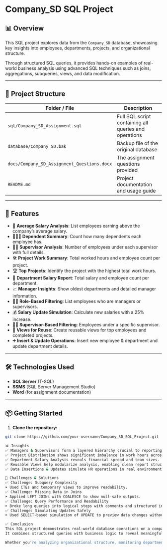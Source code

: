 # Company_SD SQL Project

## 📊 Overview

This SQL project explores data from the `Company_SD` database, showcasing key insights into employees, departments, projects, and organizational structure.

Through structured SQL queries, it provides hands-on examples of real-world business analysis using advanced SQL techniques such as joins, aggregations, subqueries, views, and data modification.

---

## 📁 Project Structure

| Folder / File | Description |
|---------------|-------------|
| `sql/Company_SD_Assignment.sql` | Full SQL script containing all queries and operations |
| `database/Company_SD.bak` | Backup file of the original database |
| `docs/Company_SD_Assignment_Questions.docx` | The assignment questions provided |
| `README.md` | Project documentation and usage guide |

---

## 🚀 Features

- 🧮 **Average Salary Analysis**: List employees earning above the company’s average salary.  
- 👨‍👩‍👧 **Dependent Summary**: Count how many dependents each employee has.  
- 🧑‍💼 **Supervisor Analysis**: Number of employees under each supervisor with full details.  
- 🛠️ **Project Work Summary**: Total worked hours and employee count per project.  
- 🏆 **Top Projects**: Identify the project with the highest total work hours.  
- 🏢 **Department Salary Report**: Total salary and employee count per department.  
- 📈 **Manager Insights**: Show oldest departments and detailed manager information.  
- 👨‍💻 **Role-Based Filtering**: List employees who are managers or supervisors.  
- 💰 **Salary Update Simulation**: Calculate new salaries with a 25% increase.  
- 👨‍👦 **Supervisor-Based Filtering**: Employees under a specific supervisor.  
- 👀 **Views for Reuse**: Create reusable views for top employees and completed projects.  
- ➕ **Insert & Update Operations**: Insert new employee & department and update department details.

---

## 🛠 Technologies Used

- **SQL Server** (T-SQL)
- **SSMS** (SQL Server Management Studio)
- **Word** (for assignment documentation)

---

## 📦 Getting Started

1. **Clone the repository:**

```bash
git clone https://github.com/your-username/Company_SD_SQL_Project.git

📊 Insights
✅ Managers & Supervisors form a layered hierarchy crucial to reporting structures.
✅ Project Distribution shows significant imbalance in work hours across projects.
✅ Department Salary Analysis reveals financial spread and team sizes.
✅ Reusable Views help modularize analysis, enabling clean report structures.
✅ Data Insertions & Updates simulate HR operations in real environments.

🧩 Challenges & Solutions
✅ Challenge: Subquery Complexity
➤ Used CTEs and temporary views to improve readability.
✅ Challenge: Missing Data in Joins
➤ Applied LEFT JOINs with COALESCE to show null-safe outputs.
✅ Challenge: Query Performance and Readability
➤ Broke long queries into logical steps with comments and structured indentation.
✅ Challenge: Simulating Updates Safely
➤ Used SELECT-based simulation of UPDATE to preview data changes without affecting real tables.

✅ Conclusion
This SQL project demonstrates real-world database operations on a company dataset.
It combines structured queries with business logic to reveal meaningful insights and simulate scenarios like salary updates and employee insertions.

Whether you're analyzing organizational structure, monitoring department efficiency, or performing role-based filtering, this project offers a comprehensive demonstration of SQL in action.

